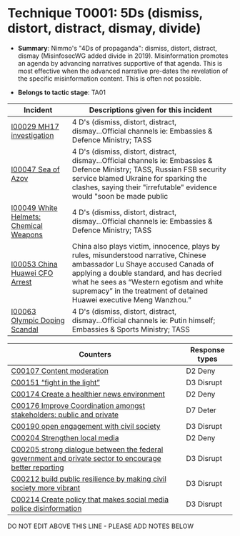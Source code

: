 # Technique T0001: 5Ds (dismiss, distort, distract, dismay, divide)

* **Summary**: Nimmo's "4Ds of propaganda": dismiss, distort, distract, dismay (MisinfosecWG added divide in 2019). Misinformation promotes an agenda by advancing narratives supportive of that agenda. This is most effective when the advanced narrative pre-dates the revelation of the specific misinformation content. This is often not possible.

* **Belongs to tactic stage**: TA01


| Incident | Descriptions given for this incident |
| -------- | -------------------- |
| [I00029 MH17 investigation](../incidents/I00029.md) | 4 D's (dismiss, distort, distract, dismay...Official channels ie: Embassies & Defence Ministry; TASS |
| [I00047 Sea of Azov](../incidents/I00047.md) | 4 D's (dismiss, distort, distract, dismay...Official channels ie: Embassies & Defence Ministry; TASS, Russian FSB security service blamed Ukraine for sparking the clashes, saying their "irrefutable" evidence would "soon be made public |
| [I00049 White Helmets: Chemical Weapons](../incidents/I00049.md) | 4 D's (dismiss, distort, distract, dismay...Official channels ie: Embassies & Defence Ministry; TASS |
| [I00053 China Huawei CFO Arrest](../incidents/I00053.md) | China also plays victim, innocence, plays by rules, misunderstood narrative, Chinese ambassador Lu Shaye accused Canada of applying a double standard, and has decried what he sees as “Western egotism and white supremacy” in the treatment of detained Huawei executive Meng Wanzhou.”  |
| [I00063 Olympic Doping Scandal](../incidents/I00063.md) | 4 D's (dismiss, distort, distract, dismay...Official channels ie: Putin himself; Embassies & Sports Ministry; TASS |



| Counters | Response types |
| -------- | -------------- |
| [C00107 Content moderation](../counters/C00107.md) | D2 Deny |
| [C00151 “fight in the light”](../counters/C00151.md) | D3 Disrupt |
| [C00174 Create a healthier news environment](../counters/C00174.md) | D2 Deny |
| [C00176 Improve Coordination amongst stakeholders: public and private](../counters/C00176.md) | D7 Deter |
| [C00190 open engagement with civil society](../counters/C00190.md) | D3 Disrupt |
| [C00204 Strengthen local media](../counters/C00204.md) | D2 Deny |
| [C00205 strong dialogue between the federal government and private sector to encourage better reporting](../counters/C00205.md) | D3 Disrupt |
| [C00212 build public resilience by making civil society more vibrant](../counters/C00212.md) | D3 Disrupt |
| [C00214 Create policy that makes social media police disinformation](../counters/C00214.md) | D3 Disrupt |


DO NOT EDIT ABOVE THIS LINE - PLEASE ADD NOTES BELOW